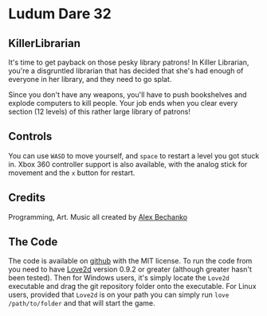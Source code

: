 # Ludum Dare 32 #

## KillerLibrarian ##
It's time to get payback on those pesky library patrons!
In Killer Librarian, you're a disgruntled librarian that has decided that she's had enough of everyone in her library, and they need to go splat.

Since you don't have any weapons, you'll have to push bookshelves and explode computers to kill people.
Your job ends when you clear every section (12 levels) of this rather large library of patrons!

## Controls ##
You can use `WASD` to move yourself, and `space` to restart a level you got stuck in.
Xbox 360 controller support is also available, with the analog stick for movement and the `x` button for restart.

## Credits ##
Programming, Art. Music all created by [Alex Bechanko](https://twitter.com/chanko08)


## The Code
The code is available on [github](https://github.com/chanko08/KillerLibrarian) with the MIT license.
To run the code from you need to have [Love2d](www.love2d.org) version 0.9.2 or greater (although greater hasn't been tested).
Then for Windows users, it's simply locate the `Love2d` executable and drag the git repository folder onto the executable.
For Linux users, provided that `Love2d` is on your path you can simply run `love /path/to/folder` and that will start the game.